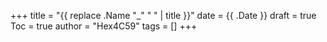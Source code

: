 +++
title = "{{ replace .Name "_" " " | title }}"
date = {{ .Date }}
draft = true
Toc = true
author = "Hex4C59"
tags = []
+++
